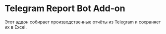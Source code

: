 # Telegram Report Bot Add-on

Этот аддон собирает производственные отчёты из Telegram и сохраняет их в Excel.
